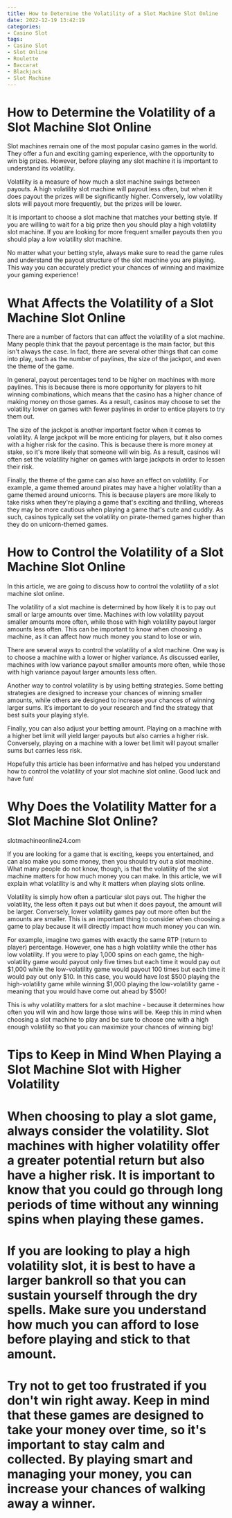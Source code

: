 ```yaml
---
title: How to Determine the Volatility of a Slot Machine Slot Online 
date: 2022-12-19 13:42:19
categories:
- Casino Slot
tags:
- Casino Slot
- Slot Online
- Roulette
- Baccarat
- Blackjack
- Slot Machine
---
```



#  How to Determine the Volatility of a Slot Machine Slot Online 

Slot machines remain one of the most popular casino games in the world. They offer a fun and exciting gaming experience, with the opportunity to win big prizes. However, before playing any slot machine it is important to understand its volatility.

Volatility is a measure of how much a slot machine swings between payouts. A high volatility slot machine will payout less often, but when it does payout the prizes will be significantly higher. Conversely, low volatility slots will payout more frequently, but the prizes will be lower.

It is important to choose a slot machine that matches your betting style. If you are willing to wait for a big prize then you should play a high volatility slot machine. If you are looking for more frequent smaller payouts then you should play a low volatility slot machine.

No matter what your betting style, always make sure to read the game rules and understand the payout structure of the slot machine you are playing. This way you can accurately predict your chances of winning and maximize your gaming experience!

#  What Affects the Volatility of a Slot Machine Slot Online 

There are a number of factors that can affect the volatility of a slot machine. Many people think that the payout percentage is the main factor, but this isn't always the case. In fact, there are several other things that can come into play, such as the number of paylines, the size of the jackpot, and even the theme of the game.

In general, payout percentages tend to be higher on machines with more paylines. This is because there is more opportunity for players to hit winning combinations, which means that the casino has a higher chance of making money on those games. As a result, casinos may choose to set the volatility lower on games with fewer paylines in order to entice players to try them out.

The size of the jackpot is another important factor when it comes to volatility. A large jackpot will be more enticing for players, but it also comes with a higher risk for the casino. This is because there is more money at stake, so it's more likely that someone will win big. As a result, casinos will often set the volatility higher on games with large jackpots in order to lessen their risk.

Finally, the theme of the game can also have an effect on volatility. For example, a game themed around pirates may have a higher volatility than a game themed around unicorns. This is because players are more likely to take risks when they're playing a game that's exciting and thrilling, whereas they may be more cautious when playing a game that's cute and cuddly. As such, casinos typically set the volatility on pirate-themed games higher than they do on unicorn-themed games.

#  How to Control the Volatility of a Slot Machine Slot Online 

In this article, we are going to discuss how to control the volatility of a slot machine slot online. 

The volatility of a slot machine is determined by how likely it is to pay out small or large amounts over time. Machines with low volatility payout smaller amounts more often, while those with high volatility payout larger amounts less often. This can be important to know when choosing a machine, as it can affect how much money you stand to lose or win. 

There are several ways to control the volatility of a slot machine. One way is to choose a machine with a lower or higher variance. As discussed earlier, machines with low variance payout smaller amounts more often, while those with high variance payout larger amounts less often. 

Another way to control volatility is by using betting strategies. Some betting strategies are designed to increase your chances of winning smaller amounts, while others are designed to increase your chances of winning larger sums. It’s important to do your research and find the strategy that best suits your playing style. 

Finally, you can also adjust your betting amount. Playing on a machine with a higher bet limit will yield larger payouts but also carries a higher risk. Conversely, playing on a machine with a lower bet limit will payout smaller sums but carries less risk. 

Hopefully this article has been informative and has helped you understand how to control the volatility of your slot machine slot online. Good luck and have fun!

#  Why Does the Volatility Matter for a Slot Machine Slot Online? 

slotmachineonline24.com

If you are looking for a game that is exciting, keeps you entertained, and can also make you some money, then you should try out a slot machine. What many people do not know, though, is that the volatility of the slot machine matters for how much money you can make. In this article, we will explain what volatility is and why it matters when playing slots online. 

Volatility is simply how often a particular slot pays out. The higher the volatility, the less often it pays out but when it does payout, the amount will be larger. Conversely, lower volatility games pay out more often but the amounts are smaller. This is an important thing to consider when choosing a game to play because it will directly impact how much money you can win. 

For example, imagine two games with exactly the same RTP (return to player) percentage. However, one has a high volatility while the other has low volatility. If you were to play 1,000 spins on each game, the high-volatility game would payout only five times but each time it would pay out $1,000 while the low-volatility game would payout 100 times but each time it would pay out only $10. In this case, you would have lost $500 playing the high-volatility game while winning $1,000 playing the low-volatility game - meaning that you would have come out ahead by $500! 

This is why volatility matters for a slot machine - because it determines how often you will win and how large those wins will be. Keep this in mind when choosing a slot machine to play and be sure to choose one with a high enough volatility so that you can maximize your chances of winning big!

#  Tips to Keep in Mind When Playing a Slot Machine Slot with Higher Volatility

# When choosing to play a slot game, always consider the volatility. Slot machines with higher volatility offer a greater potential return but also have a higher risk. It is important to know that you could go through long periods of time without any winning spins when playing these games.

# If you are looking to play a high volatility slot, it is best to have a larger bankroll so that you can sustain yourself through the dry spells. Make sure you understand how much you can afford to lose before playing and stick to that amount.

# Try not to get too frustrated if you don't win right away. Keep in mind that these games are designed to take your money over time, so it's important to stay calm and collected. By playing smart and managing your money, you can increase your chances of walking away a winner.